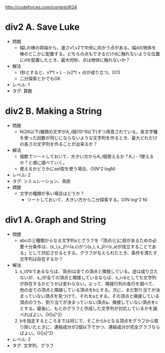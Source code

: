http://codeforces.com/contest/624

# div2 A. Save Luke

- 問題
    - 幅Lの棒の両端から、速さv1,v2で中央に向かう点がある。幅dの物体を棒のどこかに配置する。どちらの点もできるだけdに触れないような位置にdを配置したとき、最大何秒、点は物体に触れないか？
- 解法
    - t秒とすると、v1\*t = L - (v2\*t + d)が成り立つ。O(1)
    - 二分探索とかでもOK
- レベル: 1
- タグ: 算数

# div2 B. Making a String

- 問題
    - N(26以下)種類の文字がA_i個(10^9以下)ずつ用意されている。各文字種を使った回数が同じにならないような文字列を作るとき、最大どれだけの長さの文字列を作ることが出来るか？
- 解法
    - 個数でソートしておいて、大きい方からA_i個使えるか？A_i - 1使えるか？と順に調べていく。
    - 使えるかどうかにset型を使う場合、O(N^2 logN)
- レベル: 2
- タグ: シミュレーション、貪欲
- 類題
    - 文字の種類が多い場合はどうか？
        - ソートしておいて、大きい方から二分探索する。O(N log^2 N)

# div1 A. Graph and String

- 問題
    - abcの三種類からなる文字列sとグラフを「頂点iとjに枝があるための必要十分条件は、(s_i,s_j)!=(a,c)かつ(s_i, s_j)!=(c,a)が成立することである」として対応させるとする。グラフが与えられたとき、条件を満たす文字列は存在するか？
- 解法
    1. s_iがbであるならば、頂点iは全ての頂点と隣接している。逆は成り立たないが、s_iが全ての頂点と隣接しているならば、s_i=bとしても文字列が存在するかどうかは変わらない。よって、隣接行列の各行を調べて、他の全ての頂点と隣接している頂点をbとする。次に、まだ割り当てが決まっていない頂点を見つけて、それをaとする。その頂点と隣接している頂点のうち、割り当てが決まっていない頂点a、隣接していない頂点をcとする。最後に、もとのグラフと作成した文字列が対応しているかを調べればよい。O(|s|^2)
    2. bを指定するところまでは同じで、そこからbとなる頂点をグラフから取り除いたときに、連結成分が2個以下でかつ、連結成分が完全グラフならばよい。O(|s|^2)
- レベル: 2
- タグ: 文字列、グラフ
